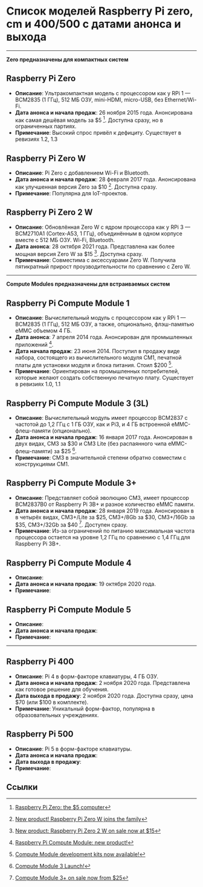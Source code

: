 # Список моделей Raspberry Pi zero, cm и 400/500 с датами анонса и выхода

---
**Zero предназначены для компактных систем**

## Raspberry Pi Zero
- **Описание**: Ультракомпактная модель с процессором как у RPi 1 — BCM2835 (1 ГГц), 512 МБ ОЗУ, mini-HDMI, micro-USB, без Ethernet/Wi-Fi.
- **Дата анонса и начала продаж**: 26 ноября 2015 года. Анонсирована как самая дешёвая модель за $5 [^1]. Доступна сразу, но в ограниченных партиях.
- **Примечание**: Высокий спрос привёл к дефициту. Существует в ревизиях 1.2, 1.3

## Raspberry Pi Zero W
- **Описание**: Pi Zero с добавлением Wi-Fi и Bluetooth.
- **Дата анонса и начала продаж**: 28 февраля 2017 года. Анонсирована как улучшенная версия Zero за $10 [^2]. Доступна сразу.
- **Примечание**: Популярна для IoT-проектов.

## Raspberry Pi Zero 2 W
- **Описание**: Обновлённая Zero W с ядром процессора как у RPi 3 — BCM2710A1 (Cortex-A53, 1 ГГц), объединённым в одном корпусе вместе с 512 МБ ОЗУ. Wi-Fi, Bluetooth.
- **Дата анонса**: 28 октября 2021 года. Представлена как более мощная версия Zero W за  $15 [^3]. Доступна сразу.
- **Примечание**: Совместима с аксессуарами Zero W. Получила пятикратный прирост проузводительности по сравнению с Zero W.

---
**Compute Modules предназначены для встраиваемых систем**

## Raspberry Pi Compute Module 1
- **Описание**: Вычислительный модуль с процессором как у RPi 1 — BCM2835 (1 ГГц), 512 МБ ОЗУ, а также, опционально, флэш-памятью eMMC объемом 4 ГБ.
- **Дата анонса**: 7 апреля 2014 года. Анонсирован для промышленных приложений [^4].
- **Дата начала продаж**: 23 июня 2014. Поступил в продажу виде набора, состоящего из вычислительного модуля CM1, печатной платы для установки модуля и блока питания. Стоил $200 [^5].
- **Примечание**: Ориентирован на промышленных потребителей, которые желают создать собственную печатную плату. Существует в ревизиях 1.0, 1.1

## Raspberry Pi Compute Module 3 (3L)
- **Описание**: Вычислительный модуль имеет процессор BCM2837 с частотой до 1,2 ГГц с 1 ГБ ОЗУ, как и Pi3, и 4 ГБ встроенной eMMC-флеш-памяти (опционально).
- **Дата анонса и начала продаж**: 16 января 2017 года. Анонсирован в двух видах, CM3 за $30 и CM3 Lite (без распаянного чипа eMMC-флеш-памяти) за $25 [^6].
- **Примечание**: CM3 в значительной степени обратно совместим с конструкциями CM1.

## Raspberry Pi Compute Module 3+
- **Описание**: Представляет собой эволюцию CM3, имеет процессор BCM2837B0 от Raspberry Pi 3B+ и разное количество eMMC памяти.
- **Дата анонса и начала продаж**: 28 января 2019 года. Анонсирован в в четырёх видах, CM3+/Lite за $25, CM3+/8Gb за $30, CM3+/16Gb за $35, CM3+/32Gb за $40 [^7].  Доступен сразу.
- **Примечание**: Из-за ограничений по питанию максимальная частота процессора остается на уровне 1,2 ГГц по сравнению с 1,4 ГГц для Raspberry Pi 3B+.

## Raspberry Pi Compute Module 4
- **Описание**: 
- **Дата анонса и начала продаж**: 19 октября 2020 года.
- **Примечание**:

## Raspberry Pi Compute Module 5
- **Описание**: 
- **Дата анонса и начала продаж**:
- **Примечание**: 

---

## Raspberry Pi 400
- **Описание**: Pi 4 в форм-факторе клавиатуры, 4 ГБ ОЗУ.
- **Дата анонса и начала продаж**: 2 ноября 2020 года. Представлена как готовое решение для обучения.
- **Дата выхода в продажу**: 2 ноября 2020 года. Доступна сразу, цена $70 (или $100 в комплекте).
- **Примечание**: Уникальный форм-фактор, популярна в образовательных учреждениях.

## Raspberry Pi 500
- **Описание**: Pi 5 в форм-факторе клавиатуры.
- **Дата анонса и начала продаж**:
- **Дата выхода в продажу**:
- **Примечание**:

## Ссылки
[^1]: [Raspberry Pi Zero: the $5 computer](https://www.raspberrypi.com/news/raspberry-pi-zero/)
[^2]: [New product! Raspberry Pi Zero W joins the family](https://www.raspberrypi.com/news/raspberry-pi-zero-w-joins-family/)
[^3]: [New product: Raspberry Pi Zero 2 W on sale now at $15](https://www.raspberrypi.com/news/new-raspberry-pi-zero-2-w-2/)
[^4]: [Raspberry Pi Compute Module: new product!](https://www.raspberrypi.com/news/raspberry-pi-compute-module-new-product/)
[^5]: [Compute Module development kits now available!](https://www.raspberrypi.com/news/compute-module-development-kits-now-available/)
[^6]: [Compute Module 3 Launch!](https://www.raspberrypi.com/news/compute-module-3-launch/)
[^7]: [Compute Module 3+ on sale now from $25](https://www.raspberrypi.com/news/compute-module-3-on-sale-now-from-25/)
[^8]: []()
[^8]: []()
[^8]: []()
